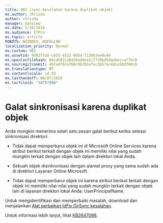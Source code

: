 ```yaml
---
title: 902 (sync kesalahan karena duplikat objek)
ms.author: chrisda
author: chrisda
manager: dansimp
ms.date: 5/30/2018
ms.audience: ITPro
ms.topic: article
ROBOTS: NOINDEX, NOFOLLOW
localization_priority: Normal
ms.custom: 902
ms.assetid: 9d9277a5-c825-4512-8d54-7138b2ee0c40
ms.openlocfilehash: 06cd582c30a59a94ee117728bd5daebecca77bc8
ms.sourcegitcommit: 4b7e478ce700c0b781efec3857ac4dce5bdf00c6
ms.translationtype: MT
ms.contentlocale: id-ID
ms.lasthandoff: 06/07/2019
ms.locfileid: "34757998"
---
```

# <a name="sync-errors-due-to-duplicate-objects"></a>Galat sinkronisasi karena duplikat objek

Anda mungkin menerima salah satu pesan galat berikut ketika selesai sinkronisasi direktori:

- Tidak dapat memperbarui objek ini di Microsoft Online Services karena atribut berikut terkait dengan objek ini memiliki nilai yang sudah mungkin terkait dengan objek lain dalam direktori lokal Anda.

- Sebuah objek disinkronisasi dengan alamat proxy yang sama sudah ada di direktori Layanan Online Microsoft.

- Tidak dapat memperbarui objek ini karena atribut berikut terkait dengan objek ini memiliki nilai-nilai yang sudah mungkin terkait dengan objek lain di layanan direktori lokal Anda: UserPrincipalName.

Untuk mengidentifikasi dan memperbaiki masalah, download dan menjalankan [Alat perbaikan IdFix DirSync kesalahan](https://www.microsoft.com/download/details.aspx?id=36832).

Untuk informasi lebih lanjut, lihat [KB2647098](https://support.microsoft.com/help/2647098/duplicate-or-invalid-attributes-prevent-directory-synchronization-in-o).
